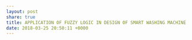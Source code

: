 ```yaml
---
layout: post
share: true
title: APPLICATION OF FUZZY LOGIC IN DESIGN OF SMART WASHING MACHINE
date: 2018-03-25 20:50:11 +0000
---
```

